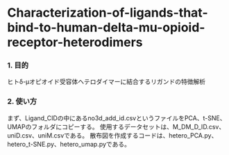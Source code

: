 # Characterization-of-ligands-that-bind-to-human-delta-mu-opioid-receptor-heterodimers
### 1. 目的
ヒトδ-μオピオイド受容体ヘテロダイマーに結合するリガンドの特徴解析
### 2. 使い方
まず、Ligand_CIDの中にあるno3d_add_id.csvというファイルをPCA、t-SNE、UMAPのフォルダにコピーする。
使用するデータセットは、M_DM_D_ID.csv、uniD.csv、uniM.csvである。
散布図を作成するコードは、hetero_PCA.py、hetero_t-SNE.py、hetero_umap.pyである。
